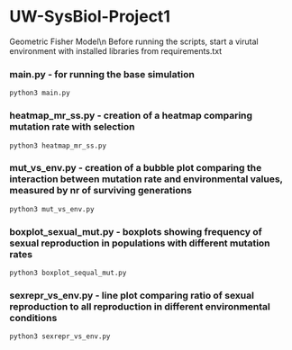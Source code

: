 # UW-SysBiol-Project1
Geometric Fisher Model\n
Before running the scripts, start a virutal environment with installed libraries from requirements.txt
### main.py - for running the base simulation
`python3 main.py`
### heatmap_mr_ss.py - creation of a heatmap comparing mutation rate with selection
`python3 heatmap_mr_ss.py`
### mut_vs_env.py - creation of a bubble plot comparing the interaction between mutation rate and environmental values, measured by nr of surviving generations
`python3 mut_vs_env.py`
### boxplot_sexual_mut.py - boxplots showing frequency of sexual reproduction in populations with different mutation rates
`python3 boxplot_sequal_mut.py`
### sexrepr_vs_env.py - line plot comparing ratio of sexual reproduction to all reproduction in different environmental conditions
`python3 sexrepr_vs_env.py`
